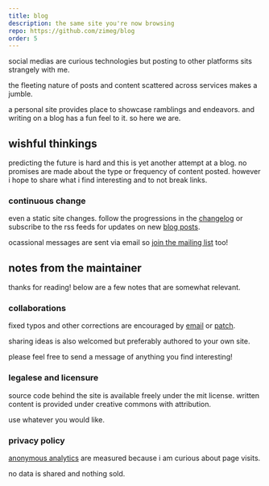 ```yaml
---
title: blog
description: the same site you're now browsing
repo: https://github.com/zimeg/blog
order: 5
---
```


social medias are curious technologies but posting to other platforms sits
strangely with me.

the fleeting nature of posts and content scattered across services
makes a jumble.

a personal site provides place to showcase ramblings and endeavors.
and writing on a blog has a fun feel to it. so here we are.

## wishful thinkings

predicting the future is hard and this is yet another attempt at a blog. no
promises are made about the type or frequency of content posted. however i hope
to share what i find interesting and to not break links.

### continuous change

even a static site changes. follow the progressions in the
[changelog][changelog] or subscribe to the rss feeds for updates on new
[blog posts][blog].

ocassional messages are sent via email so [join the mailing list][mail] too!

## notes from the maintainer

thanks for reading! below are a few notes that are somewhat relevant.

### collaborations

fixed typos and other corrections are encouraged by [email][contact] or
[patch][patch].

sharing ideas is also welcomed but preferably authored to your own site.

please feel free to send a message of anything you find interesting!

### legalese and licensure

source code behind the site is available freely under the mit license.
written content is provided under creative commons with attribution.

use whatever you would like.

### privacy policy

[anonymous analytics][plausible] are measured because i am curious about page
visits.

no data is shared and nothing sold.

[blog]: ../blog
[changelog]: ../CHANGELOG.md
[contact]: ../me/contact
[mail]: mailto:zim@o526.net?subject=subscribe&body=please%20add%20me%20to%20the%20mailing%20list!
[patch]: https://github.com/zimeg/blog/pulls
[plausible]: https://plausible.io
